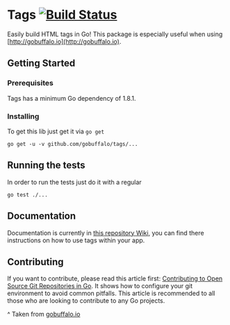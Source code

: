 # Tags [![Build Status](https://travis-ci.org/gobuffalo/tags.svg?branch=master)](https://travis-ci.org/gobuffalo/tags)

Easily build HTML tags in Go! This package is especially useful when using [http://gobuffalo.io](http://gobuffalo.io).

## Getting Started
### Prerequisites

Tags has a minimum Go dependency of 1.8.1.

### Installing

To get this lib just get it via `go get`

```
go get -u -v github.com/gobuffalo/tags/...
```
## Running the tests

In order to run the tests just do it with a regular

```
go test ./...
```
## Documentation

Documentation is currently in [this repository Wiki](https://github.com/gobuffalo/tags/wiki), you can find there instructions on how to use tags within your app.

## Contributing

If you want to contribute, please read this article first: [Contributing to Open Source Git Repositories in Go](https://splice.com/blog/contributing-open-source-git-repositories-go/). It shows how to configure your git environment to avoid common pitfalls. This article is recommended to all those who are looking to contribute to any Go projects.

^ Taken from [gobuffalo.io](https://https://gobuffalo.io/docs/contributing)